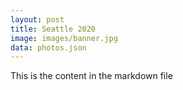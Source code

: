 ```yaml
---
layout: post
title: Seattle 2020
image: images/banner.jpg
data: photos.json
---
```


This is the content in the markdown file
